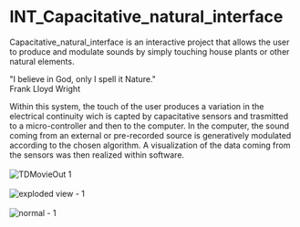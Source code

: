 # INT_Capacitative_natural_interface
Capacitative_natural_interface is an interactive project that allows the user to produce and modulate sounds by simply touching house plants or other natural elements.

"I believe in God, only I spell it Nature." <br/>
Frank Lloyd Wright

Within this system, the touch of the user produces a variation in the electrical continuity wich is capted by capacitative sensors and trasmitted to a micro-controller and then to the computer. In the computer, the sound coming from an external or pre-recorded source is generatively modulated according to the chosen algorithm. A visualization of the data coming from the sensors was then realized within software.
<br/>
<br/>
![TDMovieOut 1](https://user-images.githubusercontent.com/82780678/194761917-878c311b-f86f-4da5-95a9-ac8995b5bfde.gif)
<br/>
<br/>
![exploded view - 1](https://user-images.githubusercontent.com/82780678/194762620-ddea43b7-0c93-44da-925a-6815cb6e4657.png)
<br/>
<br/>
![normal - 1](https://user-images.githubusercontent.com/82780678/194762623-568ae5de-11f6-4250-8c10-1346932a473a.png)
<br/>
<br/>
